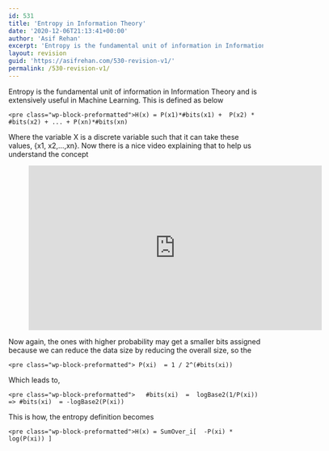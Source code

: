 ```yaml
---
id: 531
title: 'Entropy in Information Theory'
date: '2020-12-06T21:13:41+00:00'
author: 'Asif Rehan'
excerpt: 'Entropy is the fundamental unit of information in Information Theory and is extensively useful in Machine Learning.'
layout: revision
guid: 'https://asifrehan.com/530-revision-v1/'
permalink: /530-revision-v1/
---
```


Entropy is the fundamental unit of information in Information Theory and is extensively useful in Machine Learning. This is defined as below

```
<pre class="wp-block-preformatted">H(x) = P(x1)*#bits(x1) +  P(x2) * #bits(x2) + ... + P(xn)*#bits(xn) 
```

Where the variable X is a discrete variable such that it can take these values, {x1, x2,…,xn}. Now there is a nice video explaining that to help us understand the concept

<figure class="wp-block-embed-youtube wp-block-embed is-type-video is-provider-youtube wp-embed-aspect-16-9 wp-has-aspect-ratio"><div class="wp-block-embed__wrapper"><iframe allow="accelerometer; autoplay; clipboard-write; encrypted-media; gyroscope; picture-in-picture" allowfullscreen="" frameborder="0" height="326" src="https://www.youtube.com/embed/QNua92rpp2Q?feature=oembed" title="Expected size of the message Quiz Solution - Georgia Tech - Machine Learning" width="580"></iframe></div></figure>Now again, the ones with higher probability may get a smaller bits assigned because we can reduce the data size by reducing the overall size, so the

```
<pre class="wp-block-preformatted"> P(xi)  = 1 / 2^(#bits(xi))
```

Which leads to,

```
<pre class="wp-block-preformatted">   #bits(xi)  =  logBase2(1/P(xi)) 
=> #bits(xi)  = -logBase2(P(xi))
```

This is how, the entropy definition becomes

```
<pre class="wp-block-preformatted">H(x) = SumOver_i[  -P(xi) * log(P(xi)) ]
```